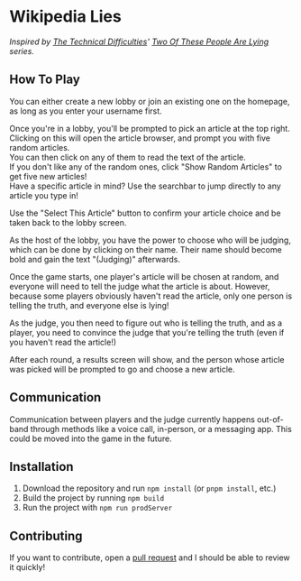 # Wikipedia Lies
*Inspired by [The Technical Difficulties](https://www.techdif.co.uk/)' [Two Of These People Are Lying](https://www.youtube.com/playlist?list=PLfx61sxf1Yz2I-c7eMRk9wBUUDCJkU7H0) series.*

## How To Play
You can either create a new lobby or join an existing one on the homepage, as long as you enter your username first.

Once you're in a lobby, you'll be prompted to pick an article at the top right.  
Clicking on this will open the article browser, and prompt you with five random articles.  
You can then click on any of them to read the text of the article.  
If you don't like any of the random ones, click "Show Random Articles" to get five new articles!  
Have a specific article in mind? Use the searchbar to jump directly to any article you type in!

Use the "Select This Article" button to confirm your article choice and be taken back to the lobby screen.

As the host of the lobby, you have the power to choose who will be judging, which can be done by clicking on their name.
Their name should become bold and gain the text "(Judging)" afterwards.

Once the game starts, one player's article will be chosen at random, and everyone will need to tell the judge what the article is about.
However, because some players obviously haven't read the article, only one person is telling the truth, and everyone else is lying!

As the judge, you then need to figure out who is telling the truth, and as a player, you need to convince the judge that you're telling the truth (even if you haven't read the article!)

After each round, a results screen will show, and the person whose article was picked will be prompted to go and choose a new article.

## Communication

Communication between players and the judge currently happens out-of-band through methods like a voice call, in-person, or a messaging app. This could be moved into the game in the future.

## Installation
1. Download the repository and run `npm install` (or `pnpm install`, etc.)
2. Build the project by running `npm build`
3. Run the project with `npm run prodServer`

## Contributing
If you want to contribute, open a [pull request](https://github.com/ugackMiner53/wikilies/pulls) and I should be able to review it quickly!